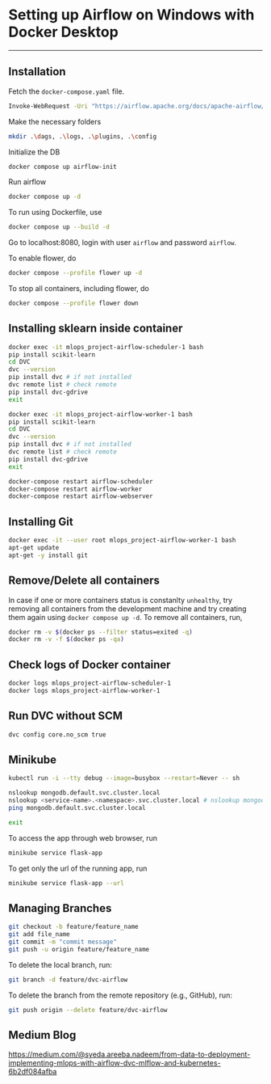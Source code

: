 # Setting up Airflow on Windows with Docker Desktop

---

## Installation

Fetch the `docker-compose.yaml` file.

```bash
Invoke-WebRequest -Uri "https://airflow.apache.org/docs/apache-airflow/2.10.3/docker-compose.yaml" -OutFile "docker-compose.yaml"
```

Make the necessary folders

```bash
mkdir .\dags, .\logs, .\plugins, .\config
```

Initialize the DB

```bash
docker compose up airflow-init
```

Run airflow

```bash
docker compose up -d
```

To run using Dockerfile, use

```bash
docker compose up --build -d
```

Go to localhost:8080, login with user `airflow` and password `airflow`.

To enable flower, do

```bash
docker compose --profile flower up -d
```

To stop all containers, including flower, do

```bash
docker compose --profile flower down
```

## Installing sklearn inside container

```bash
docker exec -it mlops_project-airflow-scheduler-1 bash  
pip install scikit-learn
cd DVC
dvc --version 
pip install dvc # if not installed
dvc remote list # check remote
pip install dvc-gdrive
exit

docker exec -it mlops_project-airflow-worker-1 bash 
pip install scikit-learn
cd DVC
dvc --version 
pip install dvc # if not installed
dvc remote list # check remote
pip install dvc-gdrive
exit

docker-compose restart airflow-scheduler
docker-compose restart airflow-worker
docker-compose restart airflow-webserver
```

## Installing Git

```bash
docker exec -it --user root mlops_project-airflow-worker-1 bash
apt-get update
apt-get -y install git
```

## Remove/Delete all containers

In case if one or more containers status is constanlty `unhealthy`, try removing all containers from the development machine and try creating them again using `docker compose up -d`. To remove all containers, run, 

```bash
docker rm -v $(docker ps --filter status=exited -q)
docker rm -v -f $(docker ps -qa)
```

## Check logs of Docker container

```bash
docker logs mlops_project-airflow-scheduler-1
docker logs mlops_project-airflow-worker-1    
```

## Run DVC without SCM

```bash
dvc config core.no_scm true
```

## Minikube

```bash
kubectl run -i --tty debug --image=busybox --restart=Never -- sh

nslookup mongodb.default.svc.cluster.local
nslookup <service-name>.<namespace>.svc.cluster.local # nslookup mongodb.default.svc.cluster.local
ping mongodb.default.svc.cluster.local

exit
```

To access the app through web browser, run

```bash
minikube service flask-app 
```

To get only the url of the running app, run

```bash
minikube service flask-app --url  
```

## Managing Branches

```bash
git checkout -b feature/feature_name
git add file_name
git commit -m "commit message"
git push -u origin feature/feature_name
```

To delete the local branch, run:
```bash
git branch -d feature/dvc-airflow 
```

To delete the branch from the remote repository (e.g., GitHub), run:
```bash
git push origin --delete feature/dvc-airflow
```

## Medium Blog
https://medium.com/@syeda.areeba.nadeem/from-data-to-deployment-implementing-mlops-with-airflow-dvc-mlflow-and-kubernetes-6b2df084afba
